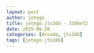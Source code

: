 ```yaml
---
layout: post
author: jotego
title: jotego.jts16b - 3166e72
date: 2025-06-20
categories: [Arcade, jts16b]
tags: [jotego.jts16b]
---
```


